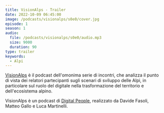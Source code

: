 ```yaml
---
title: VisionAlps - Trailer
date: 2022-10-09 06:45:00
image: /podcasts/visionalps/s0e0/cover.jpg
episode: 1
season: 1
audio:
  file: /podcasts/visionalps/s0e0/audio.mp3
  size: 9000
  duration: 90
type: trailer
keywords:
  - Alpi
---
```


[VisionAlps](https://www.visionalps.com/) è il podcast dell'omonima serie di incontri, che analizza il punto di vista dei relatori partecipanti sugli scenari di sviluppo delle Alpi, in particolare sul ruolo del digitale nella trasformazione del territorio e dell'ecosistema alpino.

VisionAlps è un podcast di [Digital People](https://w3id.org/digitalpeople), realizzato da Davide Fasoli, Matteo Gallo e Luca Martinelli.